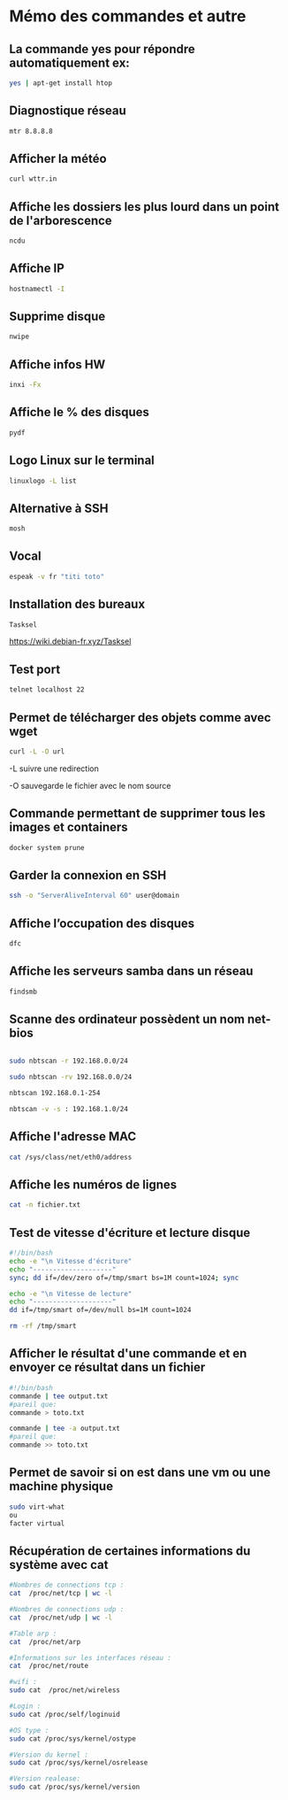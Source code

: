 # Mémo des commandes et autre 

## La commande yes pour répondre automatiquement ex:

```bash
yes | apt-get install htop
```

## Diagnostique réseau

```bash
mtr 8.8.8.8

```

## Afficher la météo

```bash
curl wttr.in
```

## Affiche les dossiers les plus lourd dans un point de l'arborescence

```bash
ncdu
```

## Affiche IP

```bash
hostnamectl -I
```

## Supprime disque

```bash
nwipe
```

## Affiche infos HW

```bash
inxi -Fx
```

## Affiche le % des disques

```bash
pydf
```

## Logo Linux sur le terminal

```bash
linuxlogo -L list
```

## Alternative à SSH

```bash
mosh
```

## Vocal

```bash
espeak -v fr "titi toto"
```

## Installation des bureaux

```bash
Tasksel
```
https://wiki.debian-fr.xyz/Tasksel

## Test port

```bash
telnet localhost 22
```

## Permet de télécharger des objets comme avec wget

```bash
curl -L -O url
```
-L  suivre une redirection

-O  sauvegarde le fichier avec le nom source

## Commande permettant de supprimer tous les images et containers

```bash
docker system prune
```

## Garder la connexion en SSH

```bash
ssh -o "ServerAliveInterval 60" user@domain
```

## Affiche l’occupation des disques

```bash
dfc
```

## Affiche les serveurs samba dans un réseau 

```bash
findsmb
```

## Scanne des ordinateur possèdent un nom net-bios

```bash

sudo nbtscan -r 192.168.0.0/24

sudo nbtscan -rv 192.168.0.0/24

nbtscan 192.168.0.1-254

nbtscan -v -s : 192.168.1.0/24

```

## Affiche l'adresse MAC

```bash
cat /sys/class/net/eth0/address
```
## Affiche les numéros de lignes

```bash
cat -n fichier.txt
```
## Test de vitesse d'écriture et lecture disque

```bash
#!/bin/bash
echo -e "\n Vitesse d'écriture"
echo "--------------------"
sync; dd if=/dev/zero of=/tmp/smart bs=1M count=1024; sync

echo -e "\n Vitesse de lecture"
echo "--------------------"
dd if=/tmp/smart of=/dev/null bs=1M count=1024

rm -rf /tmp/smart
```
## Afficher le résultat d'une commande et en envoyer ce résultat dans un fichier

```bash
#!/bin/bash
commande | tee output.txt
#pareil que:
commande > toto.txt

commande | tee -a output.txt
#pareil que:
commande >> toto.txt

```

## Permet de savoir si on est dans une vm ou une machine physique

```bash
sudo virt-what
ou
facter virtual
```

## Récupération de certaines informations du système avec cat
```bash
#Nombres de connections tcp :
cat  /proc/net/tcp | wc -l

#Nombres de connections udp :
cat  /proc/net/udp | wc -l

#Table arp :
cat  /proc/net/arp

#Informations sur les interfaces réseau :
cat  /proc/net/route

#wifi :
sudo cat  /proc/net/wireless

#Login :
sudo cat /proc/self/loginuid

#OS type :
sudo cat /proc/sys/kernel/ostype

#Version du kernel :
sudo cat /proc/sys/kernel/osrelease

#Version realease:
sudo cat /proc/sys/kernel/version
```
